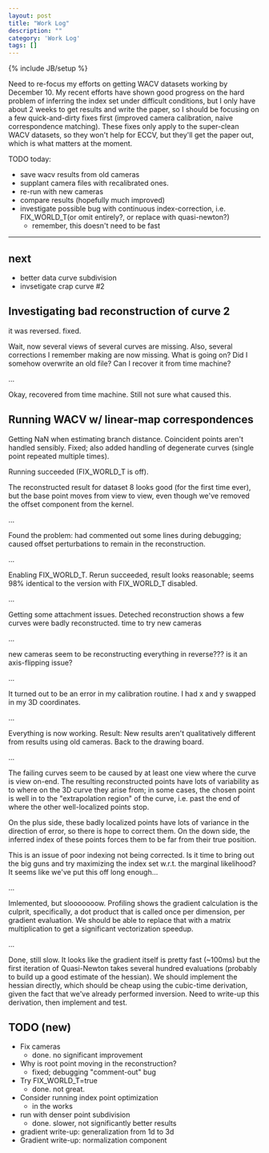 ```yaml
---
layout: post
title: "Work Log"
description: ""
category: 'Work Log'
tags: []
---
```

{% include JB/setup %}

Need to re-focus my efforts on getting WACV datasets working by December 10.  My recent efforts have shown good progress on the hard problem of inferring the index set under difficult conditions, but I only have about 2 weeks to get results and write the paper, so I should be focusing on a few quick-and-dirty fixes first (improved camera calibration, naive correspondence matching).  These fixes only apply to the super-clean WACV datasets, so they won't help for ECCV, but they'll get the paper out, which is what matters at the moment.

TODO today:
    
* save wacv results from old cameras
* supplant camera files with recalibrated ones.
* re-run with new cameras
* compare results (hopefully much improved)
* investigate possible bug with continuous index-correction, i.e. FIX_WORLD_T(or omit entirely?, or replace with quasi-newton?)
    * remember, this doesn't need to be fast


----------

next
---
* better data curve subdivision
* invsetigate crap curve #2

Investigating bad reconstruction of curve 2
---------------------------------------

it was reversed. fixed.

Wait, now several views of several curves are missing.  Also, several corrections I remember making are now missing.  What is going on?  Did I somehow overwrite an old file?  Can I recover it from time machine?

...

Okay, recovered from time machine.  Still not sure what caused this.

Running WACV w/ linear-map correspondences
------------------------------------------

Getting NaN when estimating branch distance.  Coincident points aren't handled sensibly.  Fixed; also added handling of degenerate curves (single point repeated multiple times).

Running succeeded (FIX_WORLD_T is off).

The reconstructed result for dataset 8 looks good (for the first time ever), but the base point moves from view to view, even though we've removed the offset component from the kernel.

...

Found the problem:  had commented out some lines during debugging; caused offset perturbations to remain in the reconstruction.  

...

Enabling FIX_WORLD_T.  Rerun succeeded, result looks reasonable; seems 98% identical to the version with FIX_WORLD_T disabled.

...

Getting some attachment issues.  Deteched reconstruction shows a few curves were badly reconstructed. time to try new cameras

...

new cameras seem to be reconstructing everything in reverse???  is it an axis-flipping issue?

...

It turned out to be an error in my calibration routine.  I had x and y swapped in my 3D coordinates.

...

Everything is now working.  Result: New results aren't qualitatively different from results using old cameras.  Back to the drawing board.

...

The failing curves seem to be caused by at least one view where the curve is view on-end.  The resulting reconstructed points have lots of variability as to where on the 3D curve they arise from; in some cases, the chosen point is well in to the "extrapolation region" of the curve, i.e. past the end of where the other well-localized points stop.  

On the plus side, these badly localized points have lots of variance in the direction of error, so there is hope to correct them.  On the down side, the inferred index of these points forces them to be far from their true position.

This is an issue of poor indexing not being corrected.  Is it time to bring out the big guns and try maximizing the index set w.r.t. the marginal likelihood?  It seems like we've put this off long enough...

...

Imlemented, but slooooooow.  Profiling shows the gradient calculation is the culprit, specifically, a dot product that is called once per dimension, per gradient evaluation. We should be able to replace that with a matrix multiplication to get a significant vectorization speedup.

...

Done, still slow.  It looks like the gradient itself is pretty fast (~100ms) but the first iteration of Quasi-Newton takes several hundred evaluations (probably to build up a good estimate of the hessian).  We should implement the hessian directly, which should be cheap using the cubic-time derivation, given the fact that we've already performed inversion.  Need to write-up this derivation, then implement and test.  



TODO (new)
--------------------

* Fix cameras
    * done. no significant improvement
* Why is root point moving in the reconstruction?
    * fixed; debugging "comment-out" bug
* Try FIX_WORLD_T=true
    * done. not great.
* Consider running index point optimization
    * in the works
* run with denser point subdivision
    * done. slower, not significantly better results
* gradient write-up: generalization from 1d to 3d
* Gradient write-up: normalization component
